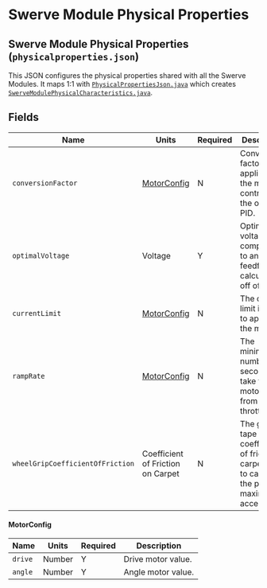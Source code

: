 # Swerve Module Physical Properties

## Swerve Module Physical Properties (`physicalproperties.json`)

This JSON configures the physical properties shared with all the Swerve Modules. It maps 1:1 with [`PhysicalPropertiesJson.java`](https://github.com/BroncBotz3481/YAGSL-Example/tree/main/src/main/java/swervelib/parser/json/PhysicalPropertiesJson.java) which creates [`SwerveModulePhysicalCharacteristics.java`](https://github.com/BroncBotz3481/YAGSL-Example/tree/main/src/main/java/swervelib/parser/SwerveModulePhysicalCharacteristics.java).

## Fields

| Name                             | Units                                                           | Required | Description                                                                                            |
| -------------------------------- | --------------------------------------------------------------- | -------- | ------------------------------------------------------------------------------------------------------ |
| `conversionFactor`               | [MotorConfig](swerve-module-physical-properties.md#motorconfig) | N        | Conversion factor applied to the motor controller for the onboard PID.                                 |
| `optimalVoltage`                 | Voltage                                                         | Y        | Optimal voltage to compensate to and base feedforward calculations off of.                             |
| `currentLimit`                   | [MotorConfig](swerve-module-physical-properties.md#motorconfig) | N        | The current limit in AMPs to apply to the motors.                                                      |
| `rampRate`                       | [MotorConfig](swerve-module-physical-properties.md#motorconfig) | N        | The minimum number of seconds to take for the motor to go from 0 to full throttle.                     |
| `wheelGripCoefficientOfFriction` | Coefficient of Friction on Carpet                               | N        | The grip tape coefficient of friction on carpet. Used to calculate the practical maximum acceleration. |

#### MotorConfig

| Name    | Units  | Required | Description        |
| ------- | ------ | -------- | ------------------ |
| `drive` | Number | Y        | Drive motor value. |
| `angle` | Number | Y        | Angle motor value. |
